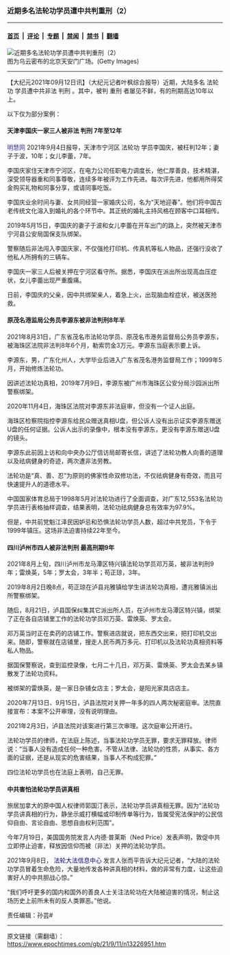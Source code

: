 ### 近期多名法轮功学员遭中共判重刑（2）

---

#### [首页](../../../..?n13226951) &nbsp;|&nbsp; [评论](../../../../../epoch-comment?n13226951) &nbsp;|&nbsp; [专题](../../../../../epoch-special?n13226951) &nbsp;|&nbsp; [禁闻](../../../../../epoch-news?n13226951) &nbsp;|&nbsp; [禁书](../../../../../books?n13226951) &nbsp;|&nbsp; [翻墙](https://github.com/gfw-breaker/nogfw/blob/master/README.md?n13226951)


<div><img alt="近期多名法轮功学员遭中共判重刑（2）" class="attachment-djy_600_400 size-djy_600_400 wp-post-image" src="https://i.epochtimes.com/assets/uploads/2021/01/A1-22.jpg"/>
<div class="caption">
 图为乌云密布的北京天安门广场。(Getty Images)
</div></div><hr/><div class="post_content" id="artbody" itemprop="articleBody">
 <!-- article content begin -->
 <p>
  【大纪元2021年09月12日讯】（大纪元记者叶枫综合报导）近期，大陆多名
  <ok href="https://www.epochtimes.com/gb/tag/%E6%B3%95%E8%BD%AE%E5%8A%9F.html">
   法轮功
  </ok>
  学员遭中共非法
  <ok href="https://www.epochtimes.com/gb/tag/%E5%88%A4%E5%88%91.html">
   判刑
  </ok>
  。其中，被判
  <ok href="https://www.epochtimes.com/gb/tag/%E9%87%8D%E5%88%91.html">
   重刑
  </ok>
  者屡见不鲜，有的刑期高达10年以上。
 </p>
 <p>
  以下仅为部分案例：
 </p>
 <h4>
  天津李国庆一家三人被非法
  <ok href="https://www.epochtimes.com/gb/tag/%E5%88%A4%E5%88%91.html">
   判刑
  </ok>
  7年至12年
 </h4>
 <p>
  <span style="color: #333399;">
   <ok href="https://www.minghui.org/" style="color: #333399;">
    明慧网
   </ok>
  </span>
  2021年9月4日报导，天津市宁河区
  <ok href="https://www.epochtimes.com/gb/tag/%E6%B3%95%E8%BD%AE%E5%8A%9F.html">
   法轮功
  </ok>
  学员李国庆，被枉判12年；妻子于波，10年；女儿李蕾，7年。
 </p>
 <p>
  李国庆家住天津市宁河区，在电力公司任职电力调度长，他仁厚善良，技术精湛，深受领导器重和同事尊敬，连续多年被评为工作先进。每次评先进，他都用所得奖金购买礼物和同事分享，或请同事吃饭。
 </p>
 <p>
  李国庆业余时间与妻、女共同经营一家婚庆公司，名为“天地迎春”。他们将中国古老传统文化溶入到婚礼的各个环节中。其正统的婚礼主持风格在顾客中口耳相传。
 </p>
 <p>
  2019年5月15日，李国庆的妻子于波和女儿李蕾在开车出门的路上，突然被天津市宁河县公安局国保支队绑架。
 </p>
 <p>
  警察随后非法闯入李国庆家，不仅强抢打印机、传真机等私人物品，还强行没收了他私人所拥有的三辆车。
 </p>
 <p>
  李国庆一家三人后被关押在宁河区看守所。据悉，李国庆在派出所出现高血压症状，女儿李蕾出现严重腹痛。
 </p>
 <p>
  日前，李国庆的父亲，因中共绑架亲人，着急上火，出现脑血栓症状，被送医抢救。
 </p>
 <h4>
  原茂名港监局公务员李源东被非法判刑8年半
 </h4>
 <p>
  2021年8月31日，广东省茂名市法轮功学员、原茂名市港务监督局公务员李源东，被海珠区法院非法判8年6个月，勒索罚金3万元。李源东当庭表示要上诉。
 </p>
 <p>
  李源东，男，广东化州人，大学毕业后进入广东省茂名港务监督局工作；1999年5月，开始修炼法轮功。
 </p>
 <p>
  因讲述法轮功真相，2019年7月9日，李源东被广州市海珠区公安分局沙园派出所警察绑架。
 </p>
 <p>
  2020年11月4日，海珠区法院对李源东非法庭审，但没有一个证人出庭。
 </p>
 <p>
  海珠区检察院指控李源东给民众赠送真相U盘，但公诉人没有出示证实李源东赠送U盘的任何证据。公诉人出示的录像中，根本没有李源东，更没有李源东赠送U盘的镜头。
 </p>
 <p>
  李源东此前因上访和向中央办公厅信访局邮寄长信，讲述了法轮功教人向善的道理以及祛病健身的奇迹，两次遭非法劳教。
 </p>
 <p>
  法轮功是“真、善、忍”为原则的佛家性命双修功法，不仅祛病健身有奇效，而且可快速提升人的道德水平。
 </p>
 <p>
  中国国家体育总局于1998年5月对法轮功进行了全面调查，对广东12,553名法轮功学员进行表格抽样调查，结果表明，法轮功祛病健身总有效率为97.9%。
 </p>
 <p>
  但是，中共前党魁江泽民因妒忌和恐惧法轮功学员人数，超过中共党员，下令于1999年镇压。这场非法迫害持续22年至今。
 </p>
 <h4>
  四川泸州市四人被非法判刑 最高刑期9年
 </h4>
 <p>
  2021年8月上旬，四川泸州市龙马潭区特兴镇法轮功学员邓万英，被非法判刑9年；雷焕英，5年；罗太会，3年半；苟正琼，3年。
 </p>
 <p>
  2019年8月2日晚8点，苟正琼在泸县兆雅镇给学生讲法轮功真相，遭兆雅镇派出所警察绑架。
 </p>
 <p>
  随后，8月21日，泸县国保纠集其它派出所人员，在泸州市龙马潭区特兴镇，绑架了正在各自店铺里工作的法轮功学员邓万英、雷焕英、罗太会。
 </p>
 <p>
  邓万英当时正在卖药的店铺工作。警察进店就说，把东西交出来，把打印机交出来。随即，警察就在店铺里，搜走人民币两万多元、打印机以及法轮功真相资料等私人物品。
 </p>
 <p>
  据国保警察说，查到监控录像，七月二十几日，邓万英、雷焕英、罗太会去某乡镇散发了法轮功资料。
 </p>
 <p>
  被绑架的雷焕英，是一家日杂铺女店主；罗太会，是阳光家具店店主。
 </p>
 <p>
  2020年7月13日、9月15日，泸县法院对关押一年多的四人两次秘密庭审。法院直接宣布：本案不公开审理，没有说明理由。
 </p>
 <p>
  2021年2月3日，泸县法院对该案进行第三次审理。这次庭审公开进行。
 </p>
 <p>
  法轮功学员的律师，在法庭上陈述，当事法轮功学员无罪，要求无罪释放。律师说：“当事人没有造成任何一种危害。不管从法律、法轮功的性质，从事实、各方面的证据，还是从现实的危害结果，当事人不构成犯罪。”
 </p>
 <p>
  四位法轮功学员也在法庭上表明，自己无罪。
 </p>
 <h4>
  中共害怕法轮功学员讲真相
 </h4>
 <p>
  旅居加拿大的原中国人权律师郭国汀表示，法轮功学员讲真相无罪。因为“法轮功学员讲真相的行为，静坐示威打横幅或印制传单等行为，皆属受宪法保护的公民信仰自由、言论自由、思想自由权利范围”。
 </p>
 <p>
  今年7月19日，美国国务院发言人内德‧普莱斯（Ned Price）发表声明，敦促中共立即停止迫害，释放因信仰而被（非法）关押的法轮功学员。
 </p>
 <p>
  2021年9月8日，
  <span style="color: #000080;">
   <ok href="http://www.faluninfo.net" style="color: #000080;">
    法轮大法信息中心
   </ok>
  </span>
  发言人张而平告诉大纪元记者，“大陆的法轮功学员冒着生命危险，大量地传发各种讲真相的材料，做的非常有力度，让这些迫害好人的中共胆战心惊。”
 </p>
 <p>
  “我们呼吁更多的国内和国外的善良人士关注法轮功在大陆被迫害的情况，制止这场历史上前所未有的反人类罪恶。”他说。
 </p>
 <p>
  责任编辑：孙芸#
 </p>
 <!-- article content end -->
 <div id="below_article_ad">
 </div>
</div>


---

原文链接（需翻墙）：https://www.epochtimes.com/gb/21/9/11/n13226951.htm